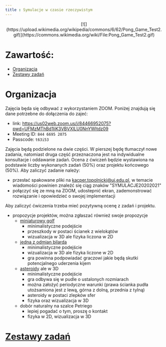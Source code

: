 ```yaml
---
title : Symulacje w czasie rzeczywistym
---
```


<center>
[![](https://upload.wikimedia.org/wikipedia/commons/6/62/Pong_Game_Test2.gif)](https://commons.wikimedia.org/wiki/File:Pong_Game_Test2.gif)
</center>



# Zawartość:

* [Organizacja](#organizacja)
* [Zestawy zadań](./000000pl.html)



# Organizacja

Zajęcia będa się odbywać z wykorzystaniem ZOOM. Poniżej znajdują się dane potrzebne do dołączenia
do zajeć:

- link: <https://us02web.zoom.us/j/84466952075?pwd=UFMzMThBd1liK3VBVXlLU0NnYWltdz09>
- Meeting ID: `844 6695 2075`
- Passcode: `t63i53`

Zajęcia będą podzielone na dwie części. W pierszej będę tłumaczył nowe zadania, natomiast druga część
przeznaczona jest na indywidualne konsultacje i oddawanie zadań.
Ocena z ćwiczeń będzie wystawiona na podstawie liczby wykonanych zadań (50%) oraz projektu końcowego (50%). 
Aby zaliczyć zadanie należy:

- przesłać spakowane pliki na <kacper.topolnicki@uj.edu.pl>, w temacie wiadomości powinien znaleźć się ciąg znaków "SYMULACJE20202021"
- połączyć się ze mną na ZOOM, udostepnić ekran, zademonstrować rozwiązanie i opowiedzieć o swojej implementacji

Aby zaliczyć 
ćwiczenia trzeba mieć pozytywną ocenę z zadań i projektu.

- propozycje projektów, można zgłaszać również swoje propozycje
  - [miniaturowy golf](https://en.wikipedia.org/wiki/Miniature_golf)
    - minimalistyczne podejście
    - przeszkody w postaci ścianek z wielokątów
    - wizualizacja w 3D ale fizyka liczona w 2D
  - [jedna z odmian bilarda](https://en.wikipedia.org/wiki/Cue_sports)
    - minimalistyczne podejście
    - wizualizacja w 3D ale fizyka liczone w 2D
    - gra powinna podpowiadać graczowi jakie będą skutki potencjalnego uderzenia kijem 
  - [asteroidy](https://en.wikipedia.org/wiki/Asteroids_(video_game)) ale w 3D
    - minimalistyczne podejście
    - gra odbywa się w pudle o ustalonych rozmiarach
    - można założyć periodyczne warunki (prawa ścianka pudła utożsamiona jest z lewą, górna z dolną, przednia z tylną)
    - asteroidy w postaci zlepków sfer
    - fizyka oraz wizualizacja w 3D
  - dobór naturalny na szalce Petriego
    - lepiej pogadać o tym, proszę o kontakt
    - fizyka w 2D, wizualizacja w 3D




# [Zestawy zadań](./000000pl.html)


